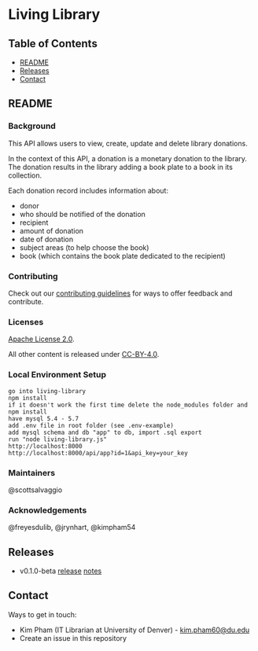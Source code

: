 # Living Library

## Table of Contents

* [README](#readme)
* [Releases](#releases)
* [Contact](#contact)

## README

### Background

This API allows users to view, create, update and delete library donations.

In the context of this API, a donation is a monetary donation to the library.
The donation results in the library adding a book plate to a book in its
collection.

Each donation record includes information about:
* donor
* who should be notified of the donation
* recipient
* amount of donation
* date of donation
* subject areas (to help choose the book)
* book (which contains the book plate dedicated to the recipient)

### Contributing

Check out our [contributing guidelines](/CONTRIBUTING.md) for ways to offer feedback and contribute.

### Licenses

[Apache License 2.0](https://www.apache.org/licenses/LICENSE-2.0).

All other content is released under [CC-BY-4.0](https://creativecommons.org/licenses/by/4.0/).

### Local Environment Setup

```
go into living-library
npm install
if it doesn't work the first time delete the node_modules folder and npm install
have mysql 5.4 - 5.7
add .env file in root folder (see .env-example)
add mysql schema and db "app" to db, import .sql export
run "node living-library.js"
http://localhost:8000
http://localhost:8000/api/app?id=1&api_key=your_key
```

### Maintainers

@scottsalvaggio

### Acknowledgements

@freyesdulib, @jrynhart, @kimpham54

## Releases
* v0.1.0-beta [release]() [notes]()


## Contact

Ways to get in touch:

* Kim Pham (IT Librarian at University of Denver) - kim.pham60@du.edu
* Create an issue in this repository
